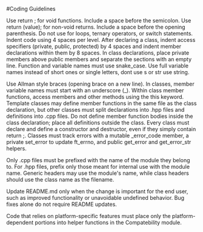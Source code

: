 #Coding Guidelines

Use return ; for void functions. Include a space before the semicolon.
Use return (value); for non-void returns. Include a space before the opening parenthesis.
Do not use for loops, ternary operators, or switch statements.
Indent code using 4 spaces per level.
After declaring a class, indent access specifiers (private, public, protected) by 4 spaces and indent member declarations within them by 8 spaces.
In class declarations, place private members above public members and separate the sections with an empty line.
Function and variable names must use snake_case.
Use full variable names instead of short ones or single letters, dont use s or str use string.

Use Allman style braces (opening brace on a new line).
In classes, member variable names must start with an underscore (_).
Within class member functions, access members and other methods using the this keyword.
Template classes may define member functions in the same file as the class declaration, but
other classes must split declarations into .hpp files and definitions into .cpp files.
Do not define member function bodies inside the class declaration; place all definitions outside the class.
Every class must declare and define a constructor and destructor, even if they simply contain return ;.
Classes must track errors with a mutable _error_code member, a private set_error to update ft_errno, and public get_error and get_error_str helpers.

Only .cpp files must be prefixed with the name of the module they belong to.
For .hpp files, prefix only those meant for internal use with the module name.
Generic headers may use the module's name, while class headers should use the class name as the filename.

Update README.md only when the change is important for the end user, such as improved functionality or unavoidable undefined behavior. Bug fixes alone do not require README updates.

Code that relies on platform-specific features must place only the platform-dependent portions into helper functions in the Compatebility module.
